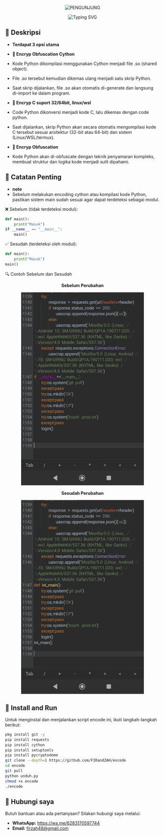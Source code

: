 <p align="center"> 
  <img src="https://visitor-badge.laobi.icu/badge?page_id=FIRandZAH.encode&left_text=PENGUNJUNG&left_color=gray&right_color=green" alt="PENGUNJUNG"/>
</p>

<p align="center">
  <img src="https://readme-typing-svg.demolab.com?font=Fira+Code&pause=1000&color=00FF00&background=88888833&width=435&lines=Script+enc+Code+Python" alt="Typing SVG"/>
</p>

## 📖 Deskripsi

- **Terdapat 3 opsi utama**

- **🔐 Encryp Obfuscation Cython**
- Kode Python dikompilasi menggunakan Cython menjadi file .so (shared object).
- File .so tersebut kemudian dikemas ulang menjadi satu skrip Python.
- Saat skrip dijalankan, file .so akan otomatis di-generate dan langsung di-import ke dalam program.
- **🔐 Encryp C suport 32/64bit, linux/wsl**
- Code Python dikonversi menjadi kode C, lalu dikemas dengan code python.
- Saat dijalankan, skrip Python akan secara otomatis mengompilasi kode C tersebut sesuai arsitektur (32-bit atau 64-bit) dan sistem (Linux/WSL/termux).
- **🧩 Encryp Obfuscation**
- Kode Python akan di-obfuscate dengan teknik penyamaran kompleks, membuat struktur dan logika kode menjadi sulit dipahami.






## 📌 Catatan Penting

- **note**
- Sebelum melakukan encoding cython atau kompilasi kode Python, pastikan sistem main sudah sesuai agar dapat terdeteksi sebagai modul.

❌ Sebelum (tidak terdeteksi modul):
```py
def main():
    print("Masuk")
if __name__ == "__main__":
    main()
```
✅ Sesudah (terdeteksi oleh modul):
```py
def main():
    print("Masuk")
main()
```
🔍 Contoh Sebelum dan Sesudah

<p align="center">  
  <strong>Sebelum Perubahan</strong>  
</p>  
<p align="center">  
  <img src="foto.jpg" alt="Screenshot Sebelum" width="400"/>  
</p>  <p align="center">  
  <strong>Sesudah Perubahan</strong>  
</p>  
<p align="center">  
  <img src="foto1.jpg" alt="Screenshot Sesudah" width="400"/>  

## 🚀 Install and Run

Untuk menginstal dan menjalankan script encode ini, ikuti langkah-langkah berikut:

```sh
pkg install git -y
pip install requests
pip install cython
pip install setuptools
pip install pycryptodome
git clone --depth=1 https://github.com/FIRandZAH/encode
cd encode
git pull
python unduh.py
chmod +x encode
./encode
```


##  🤝  Hubungi saya

Butuh bantuan atau ada pertanyaan?  Silakan hubungi saya melalui:

* **WhatsApp:** https://wa.me/6283170597744
* **Email:** [firzah48@gmail.com](mailto:firzah48@gmail.com) 
